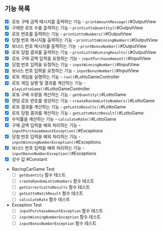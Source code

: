 ## 기능 목록

- [x] 로또 구매 금액 메시지를 출력하는 기능 - `printAmountMessage()`#OutputView
- [x] 구매한 로또 수를 출력하는 기능 - `printLottoQuantity()`#OutputView
- [x] 로또 번호를 출력하는 기능 - `printLottoNumbers()`#OutputView
- [x] 당첨 번호 메시지를 출력하는 기능 - `printLottoWinningNumber()`#OutputView
- [x] 보너스 번호 메시지를 출력하는 기능 - `printBonusNumber()`#OutputView
- [x] 로또 당첨 결과를 출력하는 기능 - `printLottoWinningResults()`#OutputView
- [x] 로또 구매 금액 입력을 요청하는 기능 - `inputPurchaseAmount()`#InputView
- [x] 당첨 번호 입력을 요청하는 기능 - `inputWinningNumber()`#InputView
- [x] 보너스 번호 입력을 요청하는 기능 - `inputBonusNumber()`#InputView
- [x] 로또 게임을 실행하는 기능 - `run()`#LottoGameController
- [x] 로또 게임 실행 및 결과를 계산하는 기능 - `playLottoGame()`#LottoGameController
- [x] 로또 구매 수량을 계산하는 기능 - `getQuantity()`#LottoGame
- [x] 랜덤 로또 번호를 생성하는 기능 - `createRandomLottoNumbers()`#LottoGame
- [x] 로또 결과를 계산하는 기능 - `getLottoResults()`#LottoGame
- [x] 로또 당첨 결과를 계산하는 기능 - `getLottoMatchResult()`#LottoGame
- [x] 수익률을 계산하는 기능 - `calculateRate()`#LottoGame
- [x] 구매 금액 입력을 예외 처리하는 기능 - `inputPurchaseAmountException()`#Exceptions
- [x] 당첨 번호 입력을 예외 처리하는 기능 - `inputWinningNumberException()`#Exceptions
- [x] 보너스 번호 입력을 예외 처리하는 기능 - `inputBonusNumberException()`#Exceptions
- [x] 상수 값 #Constant
- RacingCarGame Test
  - [ ] `getQuantity` 함수 테스트
  - [ ] `createRandomLottoNumbers` 함수 테스트
  - [ ] `getCorrectLottoResults` 함수 테스트
  - [ ] `getLottoMatchResult` 함수 테스트
  - [ ] `calculateRate` 함수 테스트
- Exception Test
  - [ ] `inputPurchaseAmountException` 함수 테스트
  - [ ] `inputWinningNumberException` 함수 테스트
  - [ ] `inputBonusNumberException` 함수 테스트
